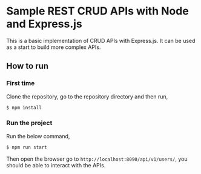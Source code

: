 # Sample REST CRUD APIs with Node and Express.js

This is a basic implementation of CRUD APIs with Express.js. It can be used as a start to build more complex APIs.

## How to run

### First time

Clone the repository, go to the repository directory and then run,

```bash
$ npm install
```

### Run the project

Run the below command,

```bash
$ npm run start
```

Then open the browser go to `http://localhost:8090/api/v1/users/`, you should be able to interact with the APIs.


